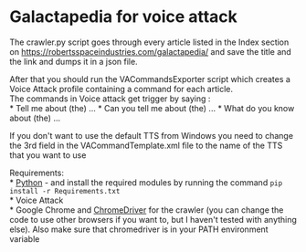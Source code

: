 
# Galactapedia for voice attack

The crawler.py script goes through every article listed in the Index section on https://robertsspaceindustries.com/galactapedia/ and save the title and the link and dumps it in a json file.  

After that you should run the VACommandsExporter script which creates a Voice Attack profile containing a command for each article.  
The commands in Voice attack get trigger by saying :   
    * Tell me about (the) ...
    * Can you tell me about (the) ...
    * What do you know about (the) ...
    
If you don't want to use the default TTS from Windows you need to change the 3rd <Context2> field in the VACommandTemplate.xml file to the name of the TTS that you want to use  
    
Requirements:  
    * [Python](https://www.python.org) - and install the required modules by running the command `pip install -r Requirements.txt`  
    * Voice Attack  
    * Google Chrome and [ChromeDriver](https://chromedriver.chromium.org/downloads) for the crawler (you can change the code to use other browsers if you want to, but I haven't tested with anything else). Also make sure that chromedriver is in your PATH environment variable  
    

    